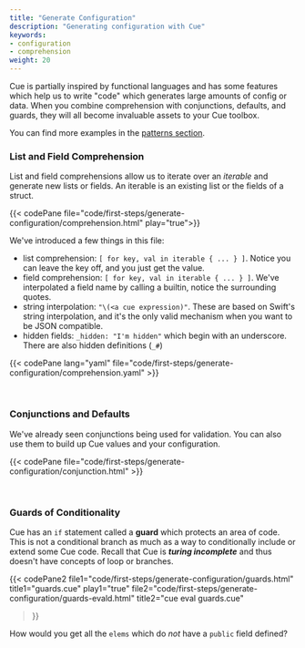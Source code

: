 ```yaml
---
title: "Generate Configuration"
description: "Generating configuration with Cue"
keywords:
- configuration
- comprehension
weight: 20
---
```


Cue is partially inspired by functional languages
and has some features which help us to write
"code" which generates large amounts of config or data.
When you combine comprehension with conjunctions, defaults, and guards,
they will all become invaluable assets to your Cue toolbox.

You can find more examples in the [patterns section](/patterns/).

### List and Field Comprehension

List and field comprehensions allow us to iterate over an _iterable_
and generate new lists or fields. An iterable is an existing list or the fields of a struct.

{{< codePane file="code/first-steps/generate-configuration/comprehension.html" play="true">}}

We've introduced a few things in this file:

- list comprehension: `[ for key, val in iterable { ... } ]`. Notice you can leave the key off, and you just get the value.
- field comprehension: `[ for key, val in iterable { ... } ]`. We've interpolated a field name by calling a builtin, notice the surrounding quotes.
- string interpolation: `"\(<a cue expression)"`. These are based on Swift's string interpolation, and it's the only valid mechanism when you want to be JSON compatible.
- hidden fields: `_hidden: "I'm hidden"` which begin with an underscore. There are also hidden definitions (`_#`)

{{< codePane lang="yaml" file="code/first-steps/generate-configuration/comprehension.yaml" >}}


<br>

### Conjunctions and Defaults

We've already seen conjunctions being used for validation.
You can also use them to build up Cue values and your configuration.

{{< codePane file="code/first-steps/generate-configuration/conjunction.html" >}}

<br>

### Guards of Conditionality

Cue has an `if` statement called a __guard__ which protects an area of code.
This is not a conditional branch as much as a way to conditionally include or extend some Cue code.
Recall that Cue is *__turing incomplete__* and thus doesn't have concepts of loop or branches.

{{< codePane2
  file1="code/first-steps/generate-configuration/guards.html" title1="guards.cue" play1="true"
  file2="code/first-steps/generate-configuration/guards-evald.html" title2="cue eval guards.cue"
>}}

How would you get all the `elems` which do _not_ have a `public` field defined?
